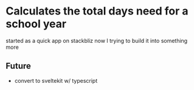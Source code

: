 # Calculates the total days need for a school year

started as a quick app on stackbliz now I trying to build it into something more

## Future

-   convert to sveltekit w/ typescript
